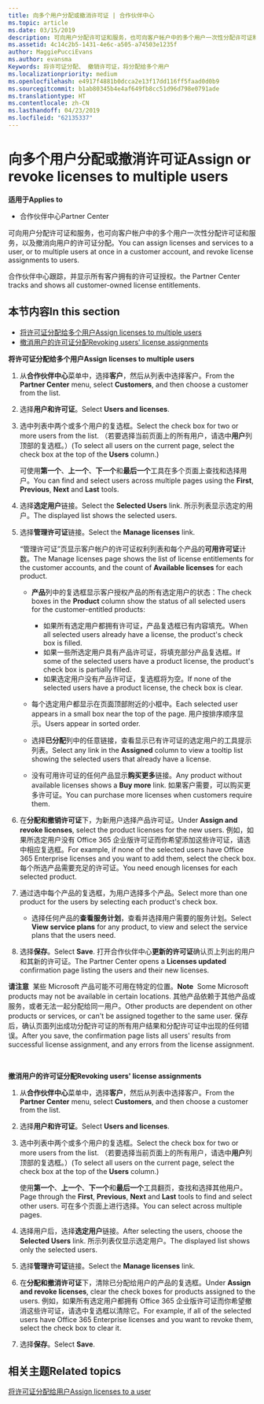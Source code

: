 ```yaml
---
title: 向多个用户分配或撤消许可证 | 合作伙伴中心
ms.topic: article
ms.date: 03/15/2019
description: 可向用户分配许可证和服务，也可向客户帐户中的多个用户一次性分配许可证和服务，以及撤消向用户的许可证分配。
ms.assetid: 4c14c2b5-1431-4e6c-a505-a74503e1235f
author: MaggiePucciEvans
ms.author: evansma
Keywords: 将许可证分配、 撤销许可证，将分配给多个用户
ms.localizationpriority: medium
ms.openlocfilehash: e4917f4881b0dcca2e13f17dd116ff5faad0d0b9
ms.sourcegitcommit: b1ab80345b4e4af649fb8cc51d96d798e0791ade
ms.translationtype: HT
ms.contentlocale: zh-CN
ms.lasthandoff: 04/23/2019
ms.locfileid: "62135337"
---
```

# <a name="assign-or-revoke-licenses-to-multiple-users"></a><span data-ttu-id="35fc4-104">向多个用户分配或撤消许可证</span><span class="sxs-lookup"><span data-stu-id="35fc4-104">Assign or revoke licenses to multiple users</span></span>

<span data-ttu-id="35fc4-105">**适用于**</span><span class="sxs-lookup"><span data-stu-id="35fc4-105">**Applies to**</span></span>

-  <span data-ttu-id="35fc4-106">合作伙伴中心</span><span class="sxs-lookup"><span data-stu-id="35fc4-106">Partner Center</span></span>

<span data-ttu-id="35fc4-107">可向用户分配许可证和服务，也可向客户帐户中的多个用户一次性分配许可证和服务，以及撤消向用户的许可证分配。</span><span class="sxs-lookup"><span data-stu-id="35fc4-107">You can assign licenses and services to a user, or to multiple users at once in a customer account, and revoke license assignments to users.</span></span>

<span data-ttu-id="35fc4-108">合作伙伴中心跟踪，并显示所有客户拥有的许可证授权。</span><span class="sxs-lookup"><span data-stu-id="35fc4-108">the Partner Center tracks and shows all customer-owned license entitlements.</span></span>

## <a name="in-this-section"></a><span data-ttu-id="35fc4-109">本节内容</span><span class="sxs-lookup"><span data-stu-id="35fc4-109">In this section</span></span>


-   [<span data-ttu-id="35fc4-110">将许可证分配给多个用户</span><span class="sxs-lookup"><span data-stu-id="35fc4-110">Assign licenses to multiple users</span></span>](#assign-licenses-to-groups)
-   [<span data-ttu-id="35fc4-111">撤消用户的许可证分配</span><span class="sxs-lookup"><span data-stu-id="35fc4-111">Revoking users' license assignments</span></span>](#revoking-licenses)

<a href="" id="assign-licenses-to-groups"></a>
<span data-ttu-id="35fc4-112">**将许可证分配给多个用户**</span><span class="sxs-lookup"><span data-stu-id="35fc4-112">**Assign licenses to multiple users**</span></span>

1.  <span data-ttu-id="35fc4-113">从**合作伙伴中心**菜单中，选择**客户**，然后从列表中选择客户。</span><span class="sxs-lookup"><span data-stu-id="35fc4-113">From the **Partner Center** menu, select **Customers**, and then choose a customer from the list.</span></span>
2.  <span data-ttu-id="35fc4-114">选择**用户和许可证**。</span><span class="sxs-lookup"><span data-stu-id="35fc4-114">Select **Users and licenses**.</span></span>
3.  <span data-ttu-id="35fc4-115">选中列表中两个或多个用户的复选框。</span><span class="sxs-lookup"><span data-stu-id="35fc4-115">Select the check box for two or more users from the list.</span></span> <span data-ttu-id="35fc4-116">（若要选择当前页面上的所有用户，请选中**用户**列顶部的复选框。）</span><span class="sxs-lookup"><span data-stu-id="35fc4-116">(To select all users on the current page, select the check box at the top of the **Users** column.)</span></span>

    <span data-ttu-id="35fc4-117">可使用**第一个**、**上一个**、**下一个**和**最后一个**工具在多个页面上查找和选择用户。</span><span class="sxs-lookup"><span data-stu-id="35fc4-117">You can find and select users across multiple pages using the **First**, **Previous**, **Next** and **Last** tools.</span></span>

4.  <span data-ttu-id="35fc4-118">选择**选定用户**链接。</span><span class="sxs-lookup"><span data-stu-id="35fc4-118">Select the **Selected Users** link.</span></span> <span data-ttu-id="35fc4-119">所示列表显示选定的用户。</span><span class="sxs-lookup"><span data-stu-id="35fc4-119">The displayed list shows the selected users.</span></span>
5.  <span data-ttu-id="35fc4-120">选择**管理许可证**链接。</span><span class="sxs-lookup"><span data-stu-id="35fc4-120">Select the **Manage licenses** link.</span></span>

    <span data-ttu-id="35fc4-121">“管理许可证”页显示客户帐户的许可证权利列表和每个产品的**可用许可证**计数。</span><span class="sxs-lookup"><span data-stu-id="35fc4-121">The Manage licenses page shows the list of license entitlements for the customer accounts, and the count of **Available licenses** for each product.</span></span>

    -   <span data-ttu-id="35fc4-122">**产品**列中的复选框显示客户授权产品的所有选定用户的状态：</span><span class="sxs-lookup"><span data-stu-id="35fc4-122">The check boxes in the **Product** column show the status of all selected users for the customer-entitled products:</span></span>

        -   <span data-ttu-id="35fc4-123">如果所有选定用户都拥有许可证，产品复选框已有内容填充。</span><span class="sxs-lookup"><span data-stu-id="35fc4-123">When all selected users already have a license, the product's check box is filled.</span></span>
        -   <span data-ttu-id="35fc4-124">如果一些所选定用户具有产品许可证，将填充部分产品复选框。</span><span class="sxs-lookup"><span data-stu-id="35fc4-124">If some of the selected users have a product license, the product's check box is partially filled.</span></span>
        -   <span data-ttu-id="35fc4-125">如果选定用户没有产品许可证，复选框将为空。</span><span class="sxs-lookup"><span data-stu-id="35fc4-125">If none of the selected users have a product license, the check box is clear.</span></span>
    -   <span data-ttu-id="35fc4-126">每个选定用户都显示在页面顶部附近的小框中。</span><span class="sxs-lookup"><span data-stu-id="35fc4-126">Each selected user appears in a small box near the top of the page.</span></span> <span data-ttu-id="35fc4-127">用户按排序顺序显示。</span><span class="sxs-lookup"><span data-stu-id="35fc4-127">Users appear in sorted order.</span></span>

    -   <span data-ttu-id="35fc4-128">选择**已分配**列中的任意链接，查看显示已有许可证的选定用户的工具提示列表。</span><span class="sxs-lookup"><span data-stu-id="35fc4-128">Select any link in the **Assigned** column to view a tooltip list showing the selected users that already have a license.</span></span>

    -   <span data-ttu-id="35fc4-129">没有可用许可证的任何产品显示**购买更多**链接。</span><span class="sxs-lookup"><span data-stu-id="35fc4-129">Any product without available licenses shows a **Buy more** link.</span></span> <span data-ttu-id="35fc4-130">如果客户需要，可以购买更多许可证。</span><span class="sxs-lookup"><span data-stu-id="35fc4-130">You can purchase more licenses when customers require them.</span></span>

6.  <span data-ttu-id="35fc4-131">在**分配和撤销许可证**下，为新用户选择产品许可证。</span><span class="sxs-lookup"><span data-stu-id="35fc4-131">Under **Assign and revoke licenses**, select the product licenses for the new users.</span></span> <span data-ttu-id="35fc4-132">例如，如果所选定用户没有 Office 365 企业版许可证而你希望添加这些许可证，请选中相应复选框。</span><span class="sxs-lookup"><span data-stu-id="35fc4-132">For example, if none of the selected users have Office 365 Enterprise licenses and you want to add them, select the check box.</span></span> <span data-ttu-id="35fc4-133">每个所选产品需要充足的许可证。</span><span class="sxs-lookup"><span data-stu-id="35fc4-133">You need enough licenses for each selected product.</span></span>
7.  <span data-ttu-id="35fc4-134">通过选中每个产品的复选框，为用户选择多个产品。</span><span class="sxs-lookup"><span data-stu-id="35fc4-134">Select more than one product for the users by selecting each product's check box.</span></span>
    -   <span data-ttu-id="35fc4-135">选择任何产品的**查看服务计划**，查看并选择用户需要的服务计划。</span><span class="sxs-lookup"><span data-stu-id="35fc4-135">Select **View service plans** for any product, to view and select the service plans that the users need.</span></span>

8.  <span data-ttu-id="35fc4-136">选择**保存**。</span><span class="sxs-lookup"><span data-stu-id="35fc4-136">Select **Save**.</span></span> <span data-ttu-id="35fc4-137">打开合作伙伴中心**更新的许可证**确认页上列出的用户和其新的许可证。</span><span class="sxs-lookup"><span data-stu-id="35fc4-137">The Partner Center opens a **Licenses updated** confirmation page listing the users and their new licenses.</span></span>

<span data-ttu-id="35fc4-138">**请注意**  某些 Microsoft 产品可能不可用在特定的位置。</span><span class="sxs-lookup"><span data-stu-id="35fc4-138">**Note**  Some Microsoft products may not be available in certain locations.</span></span> <span data-ttu-id="35fc4-139">其他产品依赖于其他产品或服务，或者无法一起分配给同一用户。</span><span class="sxs-lookup"><span data-stu-id="35fc4-139">Other products are dependent on other products or services, or can't be assigned together to the same user.</span></span> <span data-ttu-id="35fc4-140">保存后，确认页面列出成功分配许可证的所有用户结果和分配许可证中出现的任何错误。</span><span class="sxs-lookup"><span data-stu-id="35fc4-140">After you save, the confirmation page lists all users' results from successful license assignment, and any errors from the license assignment.</span></span>

 

<a href="" id="revoking-licenses"></a>
<span data-ttu-id="35fc4-141">**撤消用户的许可证分配**</span><span class="sxs-lookup"><span data-stu-id="35fc4-141">**Revoking users' license assignments**</span></span>

1.  <span data-ttu-id="35fc4-142">从**合作伙伴中心**菜单中，选择**客户**，然后从列表中选择客户。</span><span class="sxs-lookup"><span data-stu-id="35fc4-142">From the **Partner Center** menu, select **Customers**, and then choose a customer from the list.</span></span>
2.  <span data-ttu-id="35fc4-143">选择**用户和许可证**。</span><span class="sxs-lookup"><span data-stu-id="35fc4-143">Select **Users and licenses**.</span></span>
3.  <span data-ttu-id="35fc4-144">选中列表中两个或多个用户的复选框。</span><span class="sxs-lookup"><span data-stu-id="35fc4-144">Select the check box for two or more users from the list.</span></span> <span data-ttu-id="35fc4-145">（若要选择当前页面上的所有用户，请选中**用户**列顶部的复选框。）</span><span class="sxs-lookup"><span data-stu-id="35fc4-145">(To select all users on the current page, select the check box at the top of the **Users** column.)</span></span>

    <span data-ttu-id="35fc4-146">使用**第一个**、**上一个**、**下一个**和**最后一个**工具翻页，查找和选择其他用户。</span><span class="sxs-lookup"><span data-stu-id="35fc4-146">Page through the **First**, **Previous**, **Next** and **Last** tools to find and select other users.</span></span> <span data-ttu-id="35fc4-147">可在多个页面上进行选择。</span><span class="sxs-lookup"><span data-stu-id="35fc4-147">You can select across multiple pages.</span></span>

4.  <span data-ttu-id="35fc4-148">选择用户后，选择**选定用户**链接。</span><span class="sxs-lookup"><span data-stu-id="35fc4-148">After selecting the users, choose the **Selected Users** link.</span></span> <span data-ttu-id="35fc4-149">所示列表仅显示选定用户。</span><span class="sxs-lookup"><span data-stu-id="35fc4-149">The displayed list shows only the selected users.</span></span>
5.  <span data-ttu-id="35fc4-150">选择**管理许可证**链接。</span><span class="sxs-lookup"><span data-stu-id="35fc4-150">Select the **Manage licenses** link.</span></span>
6.  <span data-ttu-id="35fc4-151">在**分配和撤消许可证**下，清除已分配给用户的产品的复选框。</span><span class="sxs-lookup"><span data-stu-id="35fc4-151">Under **Assign and revoke licenses**, clear the check boxes for products assigned to the users.</span></span> <span data-ttu-id="35fc4-152">例如，如果所有选定用户都拥有 Office 365 企业版许可证而你希望撤消这些许可证，请选中复选框以清除它。</span><span class="sxs-lookup"><span data-stu-id="35fc4-152">For example, if all of the selected users have Office 365 Enterprise licenses and you want to revoke them, select the check box to clear it.</span></span>
7.  <span data-ttu-id="35fc4-153">选择**保存**。</span><span class="sxs-lookup"><span data-stu-id="35fc4-153">Select **Save**.</span></span>

## <a name="related-topics"></a><span data-ttu-id="35fc4-154">相关主题</span><span class="sxs-lookup"><span data-stu-id="35fc4-154">Related topics</span></span>


[<span data-ttu-id="35fc4-155">将许可证分配给用户</span><span class="sxs-lookup"><span data-stu-id="35fc4-155">Assign licenses to a user</span></span>](assign-licenses-to-users.md)

 

 



